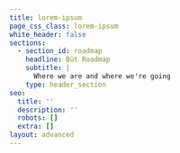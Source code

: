 ```yaml
---
title: lorem-ipsum
page_css_class: lorem-ipsum
white_header: false
sections:
  - section_id: roadmap
    headline: Büt Roadmap
    subtitle: |
      Where we are and where we're going
    type: header_section
seo:
  title: ''
  description: ''
  robots: []
  extra: []
layout: advanced
---
```

